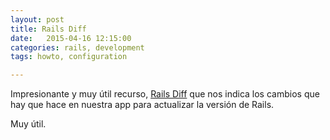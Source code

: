 ```yaml
---
layout: post
title: Rails Diff
date:   2015-04-16 12:15:00
categories: rails, development
tags: howto, configuration

---
```


Impresionante y muy útil recurso, [Rails Diff](http://railsdiff.org) que nos indica los cambios que hay que hace en nuestra app para actualizar la versión de Rails.

Muy útil.